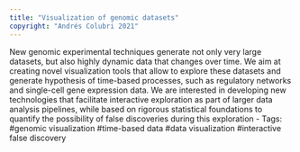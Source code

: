 ```yaml
---
title: "Visualization of genomic datasets"
copyright: "Andrés Colubri 2021"
---
```


New genomic experimental techniques generate not only very large datasets, but also highly dynamic data that changes over time. We aim at creating novel visualization tools that allow to explore these datasets and generate hypothesis of time-based processes, such as regulatory networks and single-cell gene expression data. We are interested in developing new technologies that facilitate interactive exploration as part of larger data analysis pipelines, while based on rigorous statistical foundations to quantify the possibility of false discoveries during this exploration - Tags: #genomic visualization #time-based data #data visualization #interactive false discovery
